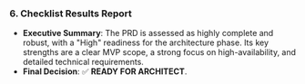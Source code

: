 ### **6. Checklist Results Report**

- **Executive Summary**: The PRD is assessed as highly complete and robust, with a "High" readiness for the architecture phase. Its key strengths are a clear MVP scope, a strong focus on high-availability, and detailed technical requirements.
- **Final Decision**: ✅ **READY FOR ARCHITECT**.
